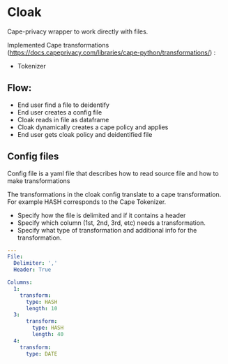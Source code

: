 # Cloak

Cape-privacy wrapper to work directly with files. 

Implemented Cape transformations (https://docs.capeprivacy.com/libraries/cape-python/transformations/) :
- Tokenizer

## Flow:
* End user find a file to deidentify
* End user creates a config file
* Cloak reads in file as dataframe
* Cloak dynamically creates a cape policy and applies
* End user gets cloak policy and deidentified file

## Config files

Config file is a yaml file that describes how to read source file and how to make transformations

The transformations in the cloak config translate to a cape transformation. For example HASH corresponds to the Cape Tokenizer.

* Specify how the file is delimited and if it contains a header
* Specify which column (1st, 2nd, 3rd, etc) needs a transformation. 
* Specify what type of transformation and additional info for the transformation.

~~~yaml
---
File:
  Delimiter: ','
  Header: True

Columns:
  1:
    transform: 
      type: HASH
      length: 10
  3:
      transform: 
        type: HASH
        length: 40
  4:
    transform: 
      type: DATE

